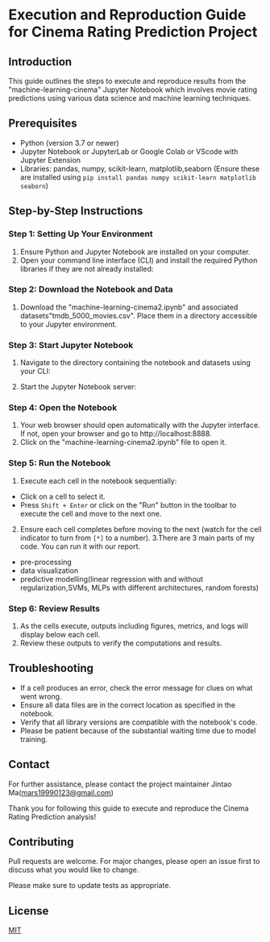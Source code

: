 # Execution and Reproduction Guide for Cinema Rating Prediction Project

## Introduction
This guide outlines the steps to execute and reproduce results from the "machine-learning-cinema" Jupyter Notebook which involves movie rating predictions using various data science and machine learning techniques.

## Prerequisites
- Python (version 3.7 or newer)
- Jupyter Notebook or JupyterLab or Google Colab or VScode with Jupyter Extension
- Libraries: pandas, numpy, scikit-learn, matplotlib,seaborn (Ensure these are installed using `pip install pandas numpy scikit-learn matplotlib seaborn`)

## Step-by-Step Instructions

### Step 1: Setting Up Your Environment
1. Ensure Python and Jupyter Notebook are installed on your computer.
2. Open your command line interface (CLI) and install the required Python libraries if they are not already installed:


### Step 2: Download the Notebook and Data
1. Download the "machine-learning-cinema2.ipynb" and associated datasets"tmdb_5000_movies.csv". Place them in a directory accessible to your Jupyter environment.

### Step 3: Start Jupyter Notebook
1. Navigate to the directory containing the notebook and datasets using your CLI:

2. Start the Jupyter Notebook server:


### Step 4: Open the Notebook
1. Your web browser should open automatically with the Jupyter interface. If not, open your browser and go to http://localhost:8888.
2. Click on the "machine-learning-cinema2.ipynb" file to open it.

### Step 5: Run the Notebook
1. Execute each cell in the notebook sequentially:
- Click on a cell to select it.
- Press `Shift + Enter` or click on the "Run" button in the toolbar to execute the cell and move to the next one.
2. Ensure each cell completes before moving to the next (watch for the cell indicator to turn from `[*]` to a number).
3.There are 3 main parts of my code. You can run it with our report.
- pre-processing
- data visualization
- predictive modelling(linear regression with and without regularization,SVMs, MLPs with different architectures, random forests)


### Step 6: Review Results
1. As the cells execute, outputs including figures, metrics, and logs will display below each cell.
2. Review these outputs to verify the computations and results.

## Troubleshooting
- If a cell produces an error, check the error message for clues on what went wrong.
- Ensure all data files are in the correct location as specified in the notebook.
- Verify that all library versions are compatible with the notebook's code.
- Please be patient because of the substantial waiting time due to model training.


## Contact
For further assistance, please contact the project maintainer Jintao Ma(mars19990123@gmail.com)

Thank you for following this guide to execute and reproduce the Cinema Rating Prediction analysis!

## Contributing

Pull requests are welcome. For major changes, please open an issue first
to discuss what you would like to change.

Please make sure to update tests as appropriate.

## License

[MIT](https://choosealicense.com/licenses/mit/)
